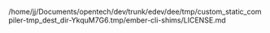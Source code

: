 /home/jj/Documents/opentech/dev/trunk/edev/dee/tmp/custom_static_compiler-tmp_dest_dir-YkquM7G6.tmp/ember-cli-shims/LICENSE.md